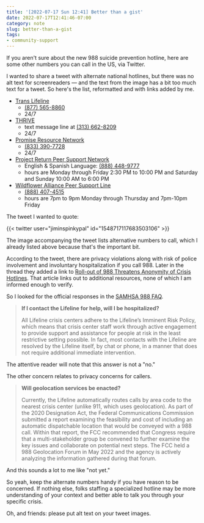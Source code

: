 ```yaml
---
title: '[2022-07-17 Sun 12:41] Better than a gist'
date: 2022-07-17T12:41:46-07:00
category: note
slug: better-than-a-gist
tags:
- community-support
---
```


If you aren't sure about the new 988 suicide prevention hotline, here are some other numbers you can call in the US, via Twitter.

<!--more-->

I wanted to share a tweet with alternate national hotlines, but there was no alt text for screenreaders — and the text from the image has a bit too much text for a tweet. So here's the list, reformatted and with links added by me.

* [Trans Lifeline](https://translifeline.org)
  * [(877) 565-8860](tel:8775658860)
  * 24/7
* [THRIVE](https://thrivelifeline.org)
  * text message line at [(313) 662-8209](sms:3136628209&body=THRIVE)
  * 24/7
* [Promise Resource Network](https://promiseresourcenetwork.org)
  * [(833) 390-7728](tel:8333907728)
  * 24/7 
* [Project Return Peer Support Network](https://prpsn.org/home-peer-support-network.html)
  * English & Spanish Language: [(888) 448-9777](tel:8884489777)
  * hours are Monday through Friday 2:30 PM to 10:00 PM and Saturday and Sunday 10:00 AM to 6:00 PM 
* [Wildflower Alliance Peer Support Line](https://wildfloweralliance.org)
  * [(888) 407-4515](tel:8884074515)
  * hours are 7pm to 9pm Monday through Thursday and 7pm-10pm Friday

The tweet I wanted to quote:

{{\< twitter user="jiminspinkypal" id="1548717117683503106" >}}

The image accompanying the tweet lists alternative numbers to call, which I already listed above because that's the important bit.

According to the tweet, there are privacy violations along with risk of police involvement and involuntary hospitalization if you call 988. Later in the thread they added a link to [Roll-out of 988 Threatens Anonymity of Crisis Hotlines](https://www.madinamerica.com/2022/01/roll-988-threatens-anonymity-crisis-hotlines/). That article links out to additional resources, none of which I am informed enough to verify.

So I looked for the official responses in the [SAMHSA 988 FAQ](https://www.samhsa.gov/find-help/988/faqs).

 > 
 > **If I contact the Lifeline for help, will I be hospitalized?**
 > 
 > All Lifeline crisis centers adhere to the Lifeline’s Imminent Risk Policy,
 > which means that crisis center staff work through active engagement to
 > provide support and assistance for people at risk in the least restrictive
 > setting possible. In fact, most contacts with the Lifeline are resolved by
 > the Lifeline itself, by chat or phone, in a manner that does not require
 > additional immediate intervention.

The attentive reader will note that this answer is not a "no."

The other concern relates to privacy concerns for callers.

 > 
 > **Will geolocation services be enacted?**
 > 
 > Currently, the Lifeline automatically routes calls by area code to the
 > nearest crisis center (unlike 911, which uses geolocation). As part of the
 > 2020 Designation Act, the Federal Communications Commission submitted a
 > report examining the feasibility and cost of including an automatic
 > dispatchable location that would be conveyed with a 988 call. Within that
 > report, the FCC recommended that Congress require that a multi-stakeholder
 > group be convened to further examine the key issues and collaborate on
 > potential next steps. The FCC held a 988 Geolocation Forum in May 2022 and
 > the agency is actively analyzing the information gathered during that forum.

And this sounds a lot to me like "not yet."

So yeah, keep the alternate numbers handy if you have reason to be concerned. If nothing else, folks staffing a specialized hotline may be more understanding of your context and better able to talk you through your specific crisis.

Oh, and friends: please put alt text on your tweet images.

